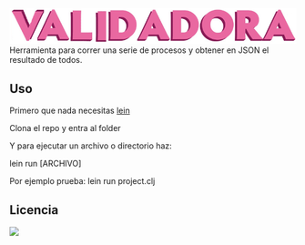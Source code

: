 ![dora](https://raw.githubusercontent.com/fractalLabs/valida-dora/master/resources/validadora.png)
Herramienta para correr una serie de procesos y obtener en JSON el resultado de todos.

## Uso

Primero que nada necesitas [lein](http://leiningen.org)

Clona el repo y entra al folder

Y para ejecutar un archivo o directorio haz:

lein run [ARCHIVO]

Por ejemplo prueba:
lein run project.clj

## Licencia
<a href=http://datos.gob.mx/libreusom><img src="http://datos.gob.mx/libreusomx"></a>
